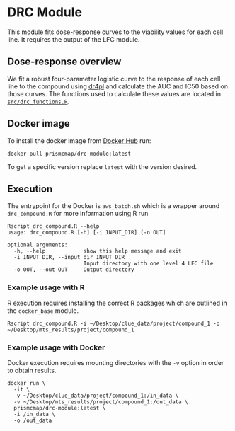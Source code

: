 # DRC Module

This module fits dose-response curves to the viability values for each cell line. It requires the output of the LFC module.

## Dose-response overview

We fit a robust four-parameter logistic curve to the response of each cell line to the compound using [dr4pl](https://cran.r-project.org/web/packages/dr4pl/dr4pl.pdf) and calculate the AUC and IC50 based on those curves. The functions used to calculate these values are located in [`src/drc_functions.R`](./src/drc_functions.R).

## Docker image

To install the docker image from [Docker Hub](https://hub.docker.com/repository/docker/prismcmap/drc-module) run:

```
docker pull prismcmap/drc-module:latest
```

To get a specific version replace `latest` with the version desired.

## Execution

The entrypoint for the Docker is `aws_batch.sh` which is a wrapper around `drc_compound.R` for more information using R run

```
Rscript drc_compound.R --help
usage: drc_compound.R [-h] [-i INPUT_DIR] [-o OUT]

optional arguments:
  -h, --help            show this help message and exit
  -i INPUT_DIR, --input_dir INPUT_DIR
                        Input directory with one level 4 LFC file
  -o OUT, --out OUT     Output directory
```

### Example usage with R

R execution requires installing the correct R packages which are outlined in the `docker_base` module.

```
Rscript drc_compound.R -i ~/Desktop/clue_data/project/compound_1 -o ~/Desktop/mts_results/project/compound_1
```

### Example usage with Docker

Docker execution requires mounting directories with the `-v` option in order to obtain results.

```
docker run \
  -it \
  -v ~/Desktop/clue_data/project/compound_1:/in_data \
  -v ~/Desktop/mts_results/project/compound_1:/out_data \
  prismcmap/drc-module:latest \
  -i /in_data \
  -o /out_data
```
